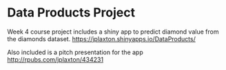 # Data Products Project

Week 4 course project includes a shiny app to predict diamond value from the diamonds dataset.
https://jplaxton.shinyapps.io/DataProducts/

Also included is a pitch presentation for the app http://rpubs.com/jplaxton/434231
